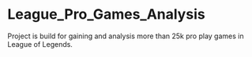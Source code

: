 # League_Pro_Games_Analysis
Project is build for gaining and analysis more than 25k pro play games in League of Legends.
